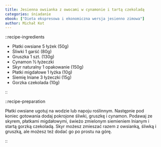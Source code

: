 ```yaml
---
title: Jesienna owsianka z owocami w cynamonie i tartą czekoladą
categories: śniadanie
ebook: ["Dieta ekspresowa i ekonomiczna wersja jesienno zimowa"]
author: Michał Kot
---
```


::recipe-ingredients

- Płatki owsiane 5 łyżek (50g)
- Śliwki 1 garść (80g)
- Gruszka 1 szt. (130g)
- Cynamon ½ łyżeczki
- Skyr naturalny 1 opakowanie (150g)
- Płatki migdałowe 1 łyżka (10g)
- Siemię lniane 3 łyżeczki (15g)
- Gorzka czekolada (10g)

::

::recipe-preparation

Płatki owsiane ugotuj na wodzie lub napoju roślinnym. Następnie pod koniec gotowania dodaj pokrojone śliwki, gruszkę i cynamon. Podawaj ze skyrem, płatkami migdałowymi, świeżo zmielonym siemieniem lnianym i startą gorzką czekoladą. Skyr możesz zmieszać razem z owsianką, śliwką i gruszką, ale możesz też dodać go po prostu na górę.

::